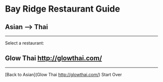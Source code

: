 # Bay Ridge Restaurant Guide
## Asian --> Thai
---
Select a restaurant:
## Glow Thai http://glowthai.com/
---
[Back to Asian](Glow Thai http://glowthai.com/)
Start Over